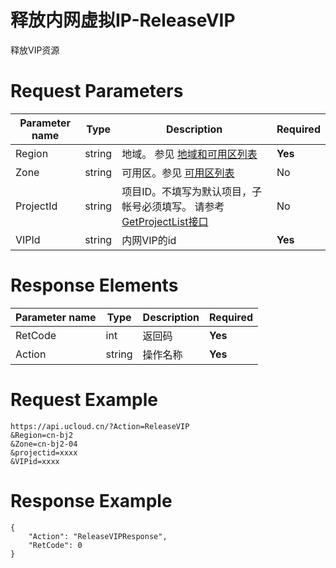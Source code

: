 # 释放内网虚拟IP-ReleaseVIP

释放VIP资源

# Request Parameters
|Parameter name|Type|Description|Required|
|---|---|---|---|
|Region|string|地域。 参见 [地域和可用区列表](../summary/regionlist.html)|**Yes**|
|Zone|string|可用区。参见 [可用区列表](../summary/regionlist.html)|No|
|ProjectId|string|项目ID。不填写为默认项目，子帐号必须填写。 请参考[GetProjectList接口](../summary/get_project_list.html)|No|
|VIPId|string|内网VIP的id|**Yes**|

# Response Elements
|Parameter name|Type|Description|Required|
|---|---|---|---|
|RetCode|int|返回码|**Yes**|
|Action|string|操作名称|**Yes**|

# Request Example
```
https://api.ucloud.cn/?Action=ReleaseVIP
&Region=cn-bj2
&Zone=cn-bj2-04
&projectid=xxxx
&VIPid=xxxx
```

# Response Example
```
{
    "Action": "ReleaseVIPResponse", 
    "RetCode": 0
}
```

